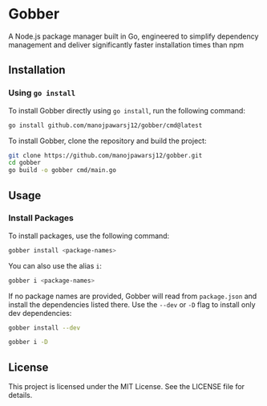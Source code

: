 # Gobber

A Node.js package manager built in Go, engineered to simplify dependency management and deliver significantly faster installation times than npm

## Installation

### Using `go install`

To install Gobber directly using `go install`, run the following command:

```sh
go install github.com/manojpawarsj12/gobber/cmd@latest
```

To install Gobber, clone the repository and build the project:

```sh
git clone https://github.com/manojpawarsj12/gobber.git
cd gobber
go build -o gobber cmd/main.go
```

## Usage

### Install Packages

To install packages, use the following command:

```sh
gobber install <package-names>
```

You can also use the alias `i`:

```sh
gobber i <package-names>
```

If no package names are provided, Gobber will read from `package.json` and install the dependencies listed there. Use the `--dev` or `-D` flag to install only dev dependencies:

```sh
gobber install --dev
```

```sh
gobber i -D
```

## License

This project is licensed under the MIT License. See the LICENSE file for details.
